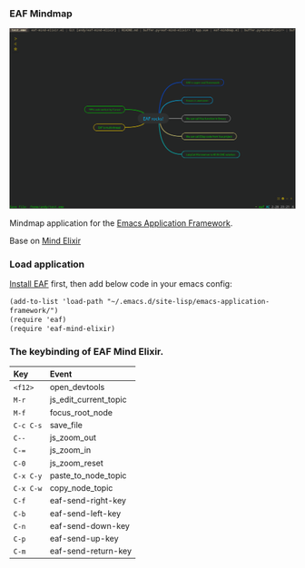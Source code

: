### EAF Mindmap
<p align="center">
  <img width="800" src="./screenshot.png">
</p>

Mindmap application for the [Emacs Application Framework](https://github.com/emacs-eaf/emacs-application-framework).

Base on [Mind Elixir](https://github.com/SSShooter/mind-elixir-core/)

### Load application

[Install EAF](https://github.com/emacs-eaf/emacs-application-framework#install) first, then add below code in your emacs config:

```Elisp
(add-to-list 'load-path "~/.emacs.d/site-lisp/emacs-application-framework/")
(require 'eaf)
(require 'eaf-mind-elixir)
```

### The keybinding of EAF Mind Elixir.

| Key   | Event   |
| :---- | :------ |
| `<f12>` | open_devtools |
| `M-r` | js_edit_current_topic |
| `M-f` | focus_root_node |
| `C-c C-s` | save_file |
| `C--` | js_zoom_out |
| `C-=` | js_zoom_in |
| `C-0` | js_zoom_reset |
| `C-x C-y` | paste_to_node_topic |
| `C-x C-w` | copy_node_topic |
| `C-f` | eaf-send-right-key |
| `C-b` | eaf-send-left-key |
| `C-n` | eaf-send-down-key |
| `C-p` | eaf-send-up-key |
| `C-m` | eaf-send-return-key |
